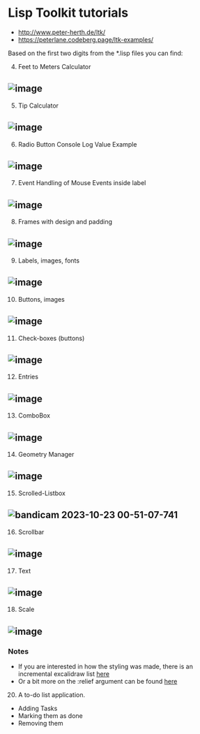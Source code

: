 # Lisp Toolkit tutorials
- http://www.peter-herth.de/ltk/
- https://peterlane.codeberg.page/ltk-examples/

Based on the first two digits from the *.lisp files you can find:

4. Feet to Meters Calculator

![image](https://github.com/art3xias23/clisp-ltk-tutorials/assets/23562239/6305c081-bd29-48de-b2e4-b38fd93ce262)
-----

5. Tip Calculator
   
![image](https://github.com/art3xias23/clisp-ltk-tutorials/assets/23562239/fdf64b7c-344c-4c65-b569-4b261c4f1db0)
-----

6. Radio Button Console Log Value Example
   
![image](https://github.com/art3xias23/clisp-ltk-tutorials/assets/23562239/4b3aa0a1-2457-4014-8999-2fff18b5b30a)
------

7. Event Handling of Mouse Events inside label

![image](https://github.com/art3xias23/clisp-ltk-tutorials/assets/23562239/6aca2625-e959-4336-b804-56f07d8cb848)
------

8. Frames with design and padding

![image](https://github.com/art3xias23/clisp-ltk-tutorials/assets/23562239/dd860d69-e5e7-4239-9fe7-57c9f435faf0)
------

9. Labels, images, fonts

![image](https://github.com/art3xias23/clisp-ltk-tutorials/assets/23562239/c20a0930-c34a-4057-947f-66d142eee7e5)
-----

10. Buttons, images

![image](https://github.com/art3xias23/clisp-ltk-tutorials/assets/23562239/f0ebd318-e4a9-4592-ba42-fa86e85e8deb)
-----

11. Check-boxes (buttons)

![image](https://github.com/art3xias23/clisp-ltk-tutorials/assets/23562239/5aaffb5b-774e-4c9c-b711-64bcc2c55e1a)
------

12. Entries

![image](https://github.com/art3xias23/clisp-ltk-tutorials/assets/23562239/576973b1-5fa6-4dab-b5ef-9422c32ddba6)
------

13. ComboBox

![image](https://github.com/art3xias23/clisp-ltk-tutorials/assets/23562239/129fb320-3e7b-4e27-817b-3806217a53dc)
------

14. Geometry Manager

![image](https://github.com/art3xias23/clisp-ltk-tutorials/assets/23562239/7b6565b1-f0cf-4503-bdb8-be6ddfd7e34a)
------

15. Scrolled-Listbox

![bandicam 2023-10-23 00-51-07-741](https://github.com/art3xias23/clisp-ltk-tutorials/assets/23562239/fb615377-1f68-4224-bd49-1306926d1f0b)
------

16. Scrollbar

![image](https://github.com/art3xias23/clisp-ltk-tutorials/assets/23562239/e2ea612f-f4a2-4e75-9302-261d22f969e7)
------

17. Text

![image](https://github.com/art3xias23/clisp-ltk-tutorials/assets/23562239/78905abd-b2c9-4dc0-bce3-1209a7f38b88)
------

18. Scale

![image](https://github.com/art3xias23/clisp-ltk-tutorials/assets/23562239/de56306c-d7e2-4e04-80db-ade5ed0403ba)
------





### Notes
- If you are interested in how the styling was made, there is an incremental excalidraw list [here](https://github.com/art3xias23/clisp-ltk-tutorials/commit/5818a598cbf97424909654fdc2d23c031cb7c475#commitcomment-130594774)
- Or a bit more on the :relief argument can be found [here](https://github.com/art3xias23/clisp-ltk-tutorials/commit/94fe6a44f384314cb36d71f69f2cf3d382ec4b3d#commitcomment-130321349)




20. A to-do list application. 
 - Adding Tasks
 - Marking them as done
 - Removing them

